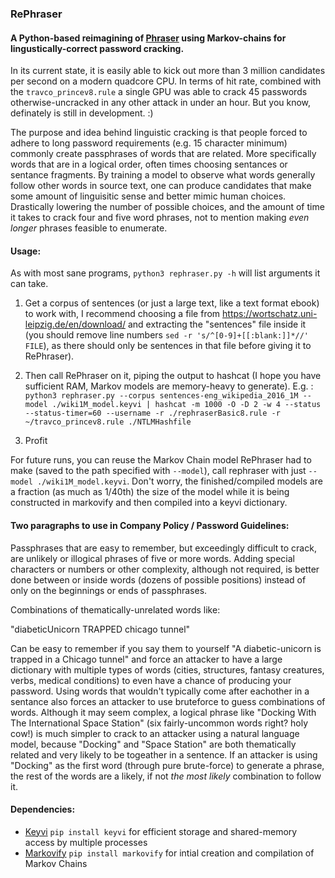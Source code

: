 ### RePhraser

#### A Python-based reimagining of [Phraser](https://github.com/Sparell/Phraser) using Markov-chains for lingustically-correct password cracking.

In its current state, it is easily able to kick out more than 3 million candidates per second on a modern quadcore CPU.
In terms of hit rate, combined with the `travco_princev8.rule` a single GPU was able to crack 
45 passwords otherwise-uncracked in any other attack in under an hour. But you know, definately is still in development. :)

The purpose and idea behind linguistic cracking is that people forced to adhere to long password requirements (e.g. 15 character
 minimum) commonly create passphrases of words that are related. More specifically words that are in a logical order,
 often times choosing sentances or sentance fragments.
By training a model to observe what words generally follow other words in source text, one can produce candidates that make
 some amount of linguisitic sense and better mimic human choices. Drastically lowering the number of possible choices, and the
 amount of time it takes to crack four and five word phrases, not to mention making *even longer* phrases feasible to enumerate.

#### Usage:

As with most sane programs, `python3 rephraser.py -h` will list arguments it can take.

1. Get a corpus of sentences (or just a large text, like a text format ebook) to work with, I recommend choosing a file 
 from https://wortschatz.uni-leipzig.de/en/download/ and extracting the "sentences" file inside it (you should remove line
 numbers `sed -r 's/^[0-9]+[[:blank:]]*//' FILE`), as there should only be sentences in that file before giving it to RePhraser).

2. Then call RePhraser on it, piping the output to hashcat (I hope you have sufficient RAM, Markov models are memory-heavy to generate). 
  E.g. :
  `python3 rephraser.py --corpus sentences-eng_wikipedia_2016_1M --model ./wiki1M_model.keyvi | hashcat -m 1000 -O -D 2 -w 4 --status --status-timer=60 --username -r ./rephraserBasic8.rule -r ~/travco_princev8.rule ./NTLMHashfile`

3. Profit

For future runs, you can reuse the Markov Chain model RePhraser had to make (saved to the path specified with `--model`), call rephraser with just `--model ./wiki1M_model.keyvi`. Don't worry, the finished/compiled models are a fraction (as much as 1/40th) the size of the model while it is being constructed in markovify and then compiled into a keyvi dictionary.

#### Two paragraphs to use in Company Policy / Password Guidelines:

Passphrases that are easy to remember, but exceedingly difficult to crack, are unlikely or illogical phrases of five or more words.
Adding special characters or numbers or other complexity, although not required, is better done between or inside words
(dozens of possible positions) instead of only on the beginnings or ends of passphrases.

Combinations of thematically-unrelated words like:

"diabeticUnicorn TRAPPED chicago tunnel"

Can be easy to remember if you say them to yourself "A diabetic-unicorn is trapped in a Chicago tunnel" and force an attacker to have
 a large dictionary with multiple types of words (cities, structures, fantasy creatures, verbs, medical conditions) to even have a chance of
 producing your password. Using words that wouldn't typically come after eachother in a sentance also forces an attacker to use bruteforce to guess
 combinations of words. Although it may seem complex, a logical phrase like "Docking With The International Space Station" (six fairly-uncommon words right? holy cow!)
 is much simpler to crack to an attacker using a natural language model, because "Docking" and "Space Station" are both thematically related
 and very likely to be togeather in a sentence. If an attacker is using "Docking" as the first word (through pure brute-force) to generate
 a phrase, the rest of the words are a likely, if not *the most likely* combination to follow it.

#### Dependencies:

 - [Keyvi](https://github.com/KeyviDev/keyvi) `pip install keyvi` for efficient storage and shared-memory access by multiple processes
 - [Markovify](https://github.com/jsvine/markovify) `pip install markovify` for intial creation and compilation of Markov Chains
